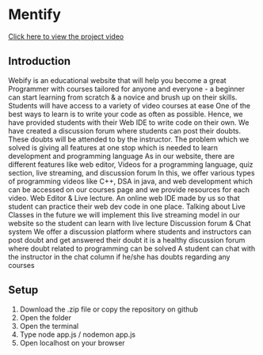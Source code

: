 # Mentify
[Click here to view the project video]( https://youtu.be/Q6v9yDNf2p8 )
## Introduction
Webify is an educational website that will help you become a great Programmer with courses tailored for anyone and everyone - a beginner can start learning from scratch & a novice and brush up on their skills. Students will have access to a variety of video courses at ease One of the best ways to learn is to write your code as often as possible. Hence, we have provided students with their Web IDE to write code on their own. We have created a discussion forum where students can post their doubts. These doubts will be attended to by the instructor. The problem which we solved is giving all features at one stop which is needed to learn development and programming language As in our website, there are different features like web editor, Videos for a programming language, quiz section, live streaming, and discussion forum In this, we offer various types of programming videos like C++, DSA in java, and web development which can be accessed on our courses page and we provide resources for each video. Web Editor & Live lecture. An online web IDE made by us so that student can practice their web dev code in one place. Talking about Live Classes in the future we will implement this live streaming model in our website so the student can learn with live lecture Discussion forum & Chat system We offer a discussion platform where students and instructors can post doubt and get answered their doubt it is a healthy discussion forum where doubt related to programming can be solved A student can chat with the instructor in the chat column if he/she has doubts regarding any courses
## Setup
1) Download the .zip file or copy the repository on github
2) Open the folder
3) Open the terminal
4) Type node app.js / nodemon app.js
5) Open localhost on your browser
